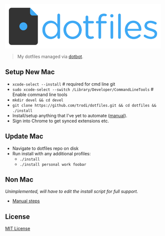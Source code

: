 <img src="./dotfiles-logo.png">

> My dotfiles managed via [dotbot](https://github.com/anishathalye/dotbot).

## Setup New Mac

* `xcode-select --install` # required for cmd line git
* `sudo xcode-select --switch /Library/Developer/CommandLineTools` # Enable command line tools
* `mkdir devel && cd devel`
* `git clone https://github.com/trodi/dotfiles.git && cd dotfiles && ./install`
* Install/setup anything that I've yet to automate ([manual](manual.md)).
* Sign into Chrome to get synced extensions etc.

## Update Mac

* Navigate to dotfiles repo on disk
* Run install with any additional profiles:
    * `./install`
    * `./install personal work foobar`

## Non Mac

_Unimplemented, will have to edit the install script for full support._

* [Manual steps](windows.md)

## License

[MIT License](LICENSE)
